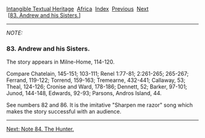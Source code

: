 [Intangible Textual Heritage](../../index)  [Africa](../index) 
[Index](index)  [Previous](jas082n)  [Next](jas084n)   
 \[[83. Andrew and his Sisters.](jas083)\]

------------------------------------------------------------------------

*NOTE:* 

### 83. Andrew and his Sisters.

The story appears in Milne-Home, 114-120.

Compare Chatelain, 145-151; 103-111; Renel 1:77-81; 2:261-265; 265-267;
Ferrand, 119-122; Torrend, 159-163; Tremearne, 432-441; Callaway, 53;
Theal, 124-126; Cronise and Ward, 178-186; Dennett, 52; Barker, 97-101;
Junod, 144-148, Edwards, 92-93; Parsons, Andros Island, 44.

See numbers 82 and 86. It is the imitative "Sharpen me razor" song which
makes the story successful with an audience.

------------------------------------------------------------------------

[Next: Note 84. The Hunter.](jas084n)
